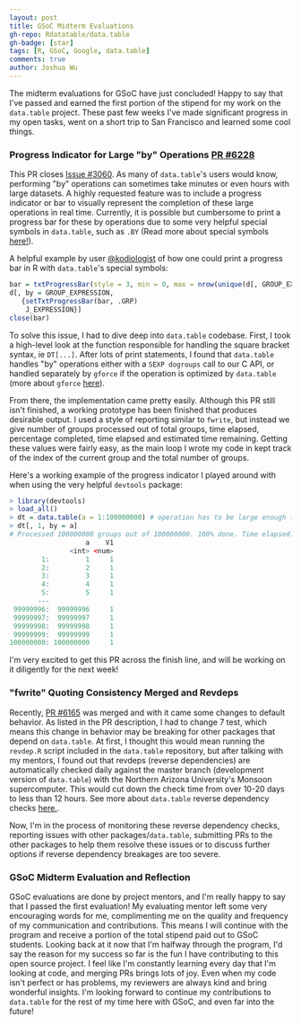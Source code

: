 ```yaml
---
layout: post
title: GSoC Midterm Evaluations
gh-repo: Rdatatable/data.table
gh-badge: [star]
tags: [R, GSoC, Google, data.table]
comments: true
author: Joshua Wu
---
```


The midterm evaluations for GSoC have just concluded! Happy to say that I've passed and earned the first portion of the stipend for my work on the `data.table` project. These past few weeks I've made significant progress in my open tasks, went on a short trip to San Francisco and learned some cool things.

### Progress Indicator for Large "by" Operations [PR #6228](https://github.com/Rdatatable/data.table/pull/6228)

This PR closes [Issue #3060](https://github.com/Rdatatable/data.table/issues/3060). As many of `data.table`'s users would know, performing "by" operations can sometimes take minutes or even hours with large datasets. A highly requested feature was to include a progress indicator or bar to visually represent the completion of these large operations in real time. Currently, it is possible but cumbersome to print a progress bar for these by operations due to some very helpful special symbols in `data.table`, such as `.BY` (Read more about special symbols [here!](https://rdrr.io/cran/data.table/man/special-symbols.html)). 

A helpful example by user [@kodiologist](https://github.com/Kodiologist) of how one could print a progress bar in R with `data.table`'s special symbols:

```R
bar = txtProgressBar(style = 3, min = 0, max = nrow(unique(d[, GROUP_EXPRESSION))))
d[, by = GROUP_EXPRESSION,
   {setTxtProgressBar(bar, .GRP)
    J_EXPRESSION}]
close(bar)
```

To solve this issue, I had to dive deep into `data.table` codebase. First, I took a high-level look at the function responsible for handling the square bracket syntax, ie `DT[...]`. After lots of print statements, I found that `data.table` handles "by" operations either with a `SEXP dogroups` call to our C API, or handled separately by `gforce` if the operation is optimized by `data.table` (more about `gforce` [here](https://rdatatable.gitlab.io/data.table/library/data.table/html/datatable-optimize.html)). 

From there, the implementation came pretty easily. Although this PR still isn't finished, a working prototype has been finished that produces desirable output. I used a style of reporting similar to `fwrite`, but instead we give number of groups processed out of total groups, time elapsed, percentage completed, time elapsed and estimated time remaining. Getting these values were fairly easy, as the main loop I wrote my code in kept track of the index of the current group and the total number of groups.

Here's a working example of the progress indicator I played around with when using the very helpful `devtools` package:

```R
> library(devtools)
> load_all()
> dt = data.table(a = 1:100000000) # operation has to be large enough (>1s)
> dt[, 1, by = a]
# Processed 100000000 groups out of 100000000. 100% done. Time elapsed: 20s. ETA: 0s.
                   a    V1
               <int> <num>
        1:         1     1
        2:         2     1
        3:         3     1
        4:         4     1
        5:         5     1
       ---                
 99999996:  99999996     1
 99999997:  99999997     1
 99999998:  99999998     1
 99999999:  99999999     1
100000000: 100000000     1
```

I'm very excited to get this PR across the finish line, and will be working on it diligently for the next week!

### "fwrite" Quoting Consistency Merged and Revdeps

Recently, [PR #6165](https://github.com/Rdatatable/data.table/pull/6165) was merged and with it came some changes to default behavior. As listed in the PR description, I had to change 7 test, which means this change in behavior may be breaking for other packages that depend on `data.table`. At first, I thought this would mean running the `revdep.R` script included in the `data.table` repository, but after talking with my mentors, I found out that revdeps (reverse dependencies) are automatically checked daily against the master branch (development version of `data.table`) with the Northern Arizona University's Monsoon supercomputer. This would cut down the check time from over 10-20 days to less than 12 hours. See more about `data.table` reverse dependency checks [here.](https://github.com/Rdatatable/data.table/wiki/Release-management-and-revdep-checks). 

Now, I'm in the process of monitoring these reverse dependency checks, reporting issues with other packages/`data.table`, submitting PRs to the other packages to help them resolve these issues or to discuss further options if reverse dependency breakages are too severe.

### GSoC Midterm Evaluation and Reflection

GSoC evaluations are done by project mentors, and I'm really happy to say that I passed the first evaluation! My evaluating mentor left some very encouraging words for me, complimenting me on the quality and frequency of my communication and contributions. This means I will continue with the program and receive a portion of the total stipend paid out to GSoC students. Looking back at it now that I'm halfway through the program, I'd say the reason for my success so far is the fun I have contributing to this open source project. I feel like I'm constantly learning every day that I'm looking at code, and merging PRs brings lots of joy. Even when my code isn't perfect or has problems, my reviewers are always kind and bring wonderful insights. I'm looking forward to continue my contributions to `data.table` for the rest of my time here with GSoC, and even far into the future!
